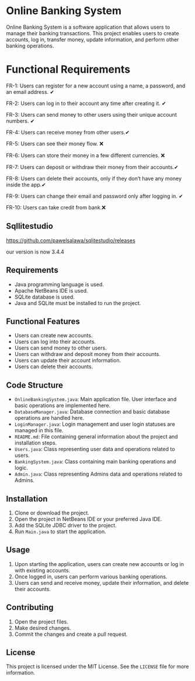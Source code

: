 # Online Banking System

Online Banking System is a software application that allows users to manage their banking transactions. This project enables users to create accounts, log in, transfer money, update information, and perform other banking operations.

# Functional Requirements
FR-1: Users can register for a new account using a name, a password, and an email address. ✔

FR-2: Users can log in to their account any time after creating it. ✔

FR-3: Users can send money to other users using their unique account numbers. ✔

FR-4: Users can receive money from other users.✔

FR-5: Users can see their money flow. ❌

FR-6: Users can store their money in a few different currencies. ❌

FR-7: Users can deposit or withdraw their money from their accounts.✔

FR-8: Users can delete their accounts, only if they don’t have any money inside the app.✔

FR-9: Users can change their email and password only after logging in. ✔

FR-10: Users can take credit from bank.❌


##  Sqllitestudio   
https://github.com/pawelsalawa/sqlitestudio/releases

our version is now 3.4.4

## Requirements

- Java programming language is used.
- Apache NetBeans IDE is used.
- SQLite database is used.
- Java and SQLite must be installed to run the project.

## Functional Features

- Users can create new accounts.
- Users can log into their accounts.
- Users can send money to other users.
- Users can withdraw and deposit money from their accounts.
- Users can update their account information.
- Users can delete their accounts.

## Code Structure

- `OnlineBankingSystem.java`: Main application file. User interface and basic operations are implemented here.
- `DatabaseManager.java`: Database connection and basic database operations are handled here.
- `LoginManager.java`: Login management and user login statuses are managed in this file.
- `README.md`: File containing general information about the project and installation steps.
- `Users.java`: Class representing user data and operations related to users.
- `BankingSystem.java`: Class containing main banking operations and logic.
- `Admin.java`:  Class representing Admins data and operations related to Admins.

## Installation

1. Clone or download the project.
2. Open the project in NetBeans IDE or your preferred Java IDE.
3. Add the SQLite JDBC driver to the project.
4. Run `Main.java` to start the application.

## Usage

1. Upon starting the application, users can create new accounts or log in with existing accounts.
2. Once logged in, users can perform various banking operations.
3. Users can send and receive money, update their information, and delete their accounts.

## Contributing

1. Open the project files.
2. Make desired changes.
3. Commit the changes and create a pull request.

## License

This project is licensed under the MIT License. See the `LICENSE` file for more information.




